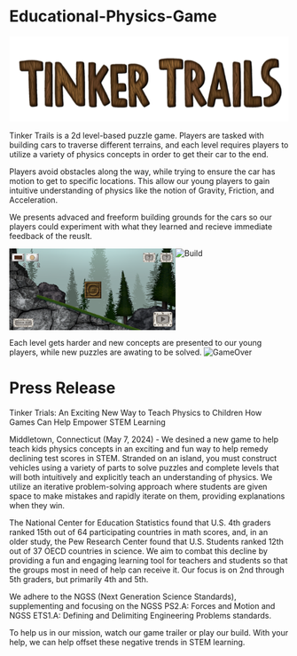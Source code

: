 # Educational-Physics-Game

![Logo](images/Logo.png)

Tinker Trails is a 2d level-based puzzle game. Players are tasked with building cars to traverse different terrains, and each level requires players to utilize a variety of physics concepts in order to get their car to the end.

Players avoid obstacles along the way, while trying to ensure the car has motion to get to specific locations. This allow our young players to gain intuitive understanding of physics like the notion of Gravity, Friction, and Acceleration. 

We presents advaced and freeform building grounds for the cars so our players could experiment with what they learned and recieve immediate feedback of the reuslt. 

<div style="display: flex; flex-direction: row; justify-content: space-around;">
  <img src="images/BuildS.png" alt="BuildS" style="width:300px;"/>
  <img src="images/Build.png" alt="Build" style="width:300px;"/>
</div>

Each level gets harder and new concepts are presented to our young players, while new puzzles are awating to be solved. 
![GameOver](images/GameOver.png)

<h1>Press Release</h1>

Tinker Trials: An Exciting New Way to Teach Physics to Children
How Games Can Help Empower STEM Learning

Middletown, Connecticut (May 7, 2024) - We desined a new game to help teach kids physics concepts in an exciting and fun way to help remedy declining test scores in STEM. Stranded on an island, you must construct vehicles using a variety of parts to solve puzzles and complete levels that will both intuitively and explicitly teach an understanding of physics. We utilize an iterative problem-solving approach where students are given space to make mistakes and rapidly iterate on them, providing explanations when they win.

The National Center for Education Statistics found that U.S. 4th graders ranked 15th out of 64 participating countries in math scores, and, in an older study, the Pew Research Center found that U.S. Students ranked 12th out of 37 OECD countries in science. We aim to combat this decline by providing a fun and engaging learning tool for teachers and students so that the groups most in need of help can receive it. Our focus is on 2nd through 5th graders, but primarily 4th and 5th. 

We adhere to the NGSS (Next Generation Science Standards), supplementing and focusing on the NGSS PS2.A: Forces and Motion and NGSS ETS1.A: Defining and Delimiting Engineering Problems standards.

To help us in our mission, watch our game trailer or play our build. With your help, we can help offset these negative trends in STEM learning.


